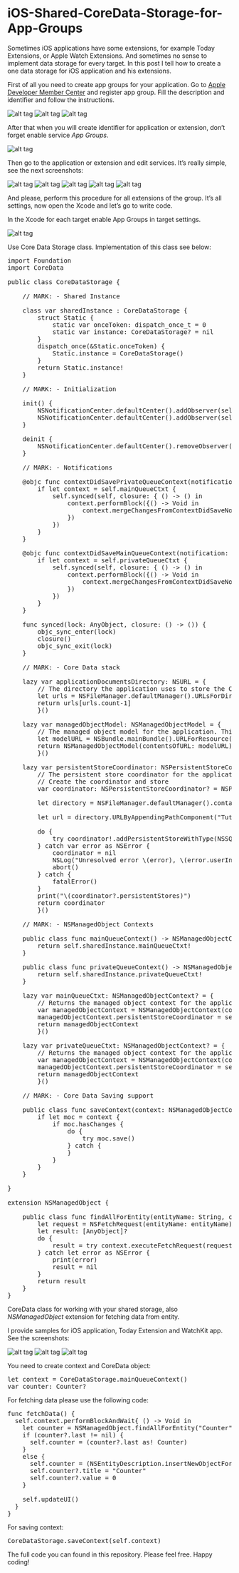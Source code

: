 # iOS-Shared-CoreData-Storage-for-App-Groups

Sometimes iOS applications have some extensions, for example Today Extensions, or Apple Watch Extensions. And sometimes no sense to implement data storage for every target. In this post I tell how to create a one data storage for iOS application and his extensions.

First of all you need to create app groups for your application. Go to <a href="https://developer.apple.com/membercenter/">Apple Developer Member Center</a> and register app group. Fill the description and identifier and follow the instructions.

![alt tag](https://raw.github.com/maximbilan/iOS-Shared-CoreData-Storage-for-App-Groups/master/screenshots/1.png)
![alt tag](https://raw.github.com/maximbilan/iOS-Shared-CoreData-Storage-for-App-Groups/master/screenshots/2.png)
![alt tag](https://raw.github.com/maximbilan/iOS-Shared-CoreData-Storage-for-App-Groups/master/screenshots/3.png)

After that when you will create identifier for application or extension, don’t forget enable service <i>App Groups</i>.

![alt tag](https://raw.github.com/maximbilan/iOS-Shared-CoreData-Storage-for-App-Groups/master/screenshots/4.png)

Then go to the application or extension and edit services. It’s really simple, see the next screenshots:

![alt tag](https://raw.github.com/maximbilan/iOS-Shared-CoreData-Storage-for-App-Groups/master/screenshots/5.png)
![alt tag](https://raw.github.com/maximbilan/iOS-Shared-CoreData-Storage-for-App-Groups/master/screenshots/6.png)
![alt tag](https://raw.github.com/maximbilan/iOS-Shared-CoreData-Storage-for-App-Groups/master/screenshots/7.png)
![alt tag](https://raw.github.com/maximbilan/iOS-Shared-CoreData-Storage-for-App-Groups/master/screenshots/8.png)
![alt tag](https://raw.github.com/maximbilan/iOS-Shared-CoreData-Storage-for-App-Groups/master/screenshots/9.png)

And please, perform this procedure for all extensions of the group. It’s all settings, now open the Xcode and let’s go to write code.

In the Xcode for each target enable App Groups in target settings.

![alt tag](https://raw.github.com/maximbilan/iOS-Shared-CoreData-Storage-for-App-Groups/master/screenshots/10.png)

Use Core Data Storage class. Implementation of this class see below:

<pre>
import Foundation
import CoreData

public class CoreDataStorage {
	
	// MARK: - Shared Instance
	
	class var sharedInstance : CoreDataStorage {
		struct Static {
			static var onceToken: dispatch_once_t = 0
			static var instance: CoreDataStorage? = nil
		}
		dispatch_once(&Static.onceToken) {
			Static.instance = CoreDataStorage()
		}
		return Static.instance!
	}
	
	// MARK: - Initialization
	
	init() {
		NSNotificationCenter.defaultCenter().addObserver(self, selector: "contextDidSavePrivateQueueContext:", name: NSManagedObjectContextDidSaveNotification, object: self.privateQueueCtxt)
		NSNotificationCenter.defaultCenter().addObserver(self, selector: "contextDidSaveMainQueueContext:", name: NSManagedObjectContextDidSaveNotification, object: self.mainQueueCtxt)
	}
	
	deinit {
		NSNotificationCenter.defaultCenter().removeObserver(self)
	}
	
	// MARK: - Notifications
	
	@objc func contextDidSavePrivateQueueContext(notification: NSNotification) {
		if let context = self.mainQueueCtxt {
			self.synced(self, closure: { () -> () in
				context.performBlock({() -> Void in
					context.mergeChangesFromContextDidSaveNotification(notification)
				})
			})
		}
	}
	
	@objc func contextDidSaveMainQueueContext(notification: NSNotification) {
		if let context = self.privateQueueCtxt {
			self.synced(self, closure: { () -> () in
				context.performBlock({() -> Void in
					context.mergeChangesFromContextDidSaveNotification(notification)
				})
			})
		}
	}
	
	func synced(lock: AnyObject, closure: () -> ()) {
		objc_sync_enter(lock)
		closure()
		objc_sync_exit(lock)
	}
	
	// MARK: - Core Data stack
	
	lazy var applicationDocumentsDirectory: NSURL = {
		// The directory the application uses to store the Core Data store file. This code uses a directory named 'Bundle identifier' in the application's documents Application Support directory.
		let urls = NSFileManager.defaultManager().URLsForDirectory(.DocumentDirectory, inDomains: .UserDomainMask)
		return urls[urls.count-1]
		}()
	
	lazy var managedObjectModel: NSManagedObjectModel = {
		// The managed object model for the application. This property is not optional. It is a fatal error for the application not to be able to find and load its model.
		let modelURL = NSBundle.mainBundle().URLForResource("TutorialAppGroup", withExtension: "momd")!
		return NSManagedObjectModel(contentsOfURL: modelURL)!
		}()
	
	lazy var persistentStoreCoordinator: NSPersistentStoreCoordinator? = {
		// The persistent store coordinator for the application. This implementation creates and return a coordinator, having added the store for the application to it. This property is optional since there are legitimate error conditions that could cause the creation of the store to fail.
		// Create the coordinator and store
		var coordinator: NSPersistentStoreCoordinator? = NSPersistentStoreCoordinator(managedObjectModel: self.managedObjectModel)
		
		let directory = NSFileManager.defaultManager().containerURLForSecurityApplicationGroupIdentifier("group.com.maximbilan.tutorialappgroup")!
		
		let url = directory.URLByAppendingPathComponent("TutorialAppGroup.sqlite")
		
		do {
			try coordinator!.addPersistentStoreWithType(NSSQLiteStoreType, configuration: nil, URL: url, options: nil)
		} catch var error as NSError {
			coordinator = nil
			NSLog("Unresolved error \(error), \(error.userInfo)")
			abort()
		} catch {
			fatalError()
		}
		print("\(coordinator?.persistentStores)")
		return coordinator
		}()
	
	// MARK: - NSManagedObject Contexts
	
	public class func mainQueueContext() -> NSManagedObjectContext {
		return self.sharedInstance.mainQueueCtxt!
	}
	
	public class func privateQueueContext() -> NSManagedObjectContext {
		return self.sharedInstance.privateQueueCtxt!
	}
	
	lazy var mainQueueCtxt: NSManagedObjectContext? = {
		// Returns the managed object context for the application (which is already bound to the persistent store coordinator for the application.) This property is optional since there are legitimate error conditions that could cause the creation of the context to fail.
		var managedObjectContext = NSManagedObjectContext(concurrencyType:.MainQueueConcurrencyType)
		managedObjectContext.persistentStoreCoordinator = self.persistentStoreCoordinator
		return managedObjectContext
		}()
	
	lazy var privateQueueCtxt: NSManagedObjectContext? = {
		// Returns the managed object context for the application (which is already bound to the persistent store coordinator for the application.) This property is optional since there are legitimate error conditions that could cause the creation of the context to fail.
		var managedObjectContext = NSManagedObjectContext(concurrencyType:.PrivateQueueConcurrencyType)
		managedObjectContext.persistentStoreCoordinator = self.persistentStoreCoordinator
		return managedObjectContext
		}()
	
	// MARK: - Core Data Saving support
	
	public class func saveContext(context: NSManagedObjectContext?) {
		if let moc = context {
			if moc.hasChanges {
				do {
					try moc.save()
				} catch {
				}
			}
		}
	}
	
}

extension NSManagedObject {
	
	public class func findAllForEntity(entityName: String, context: NSManagedObjectContext) -> [AnyObject]? {
		let request = NSFetchRequest(entityName: entityName)
		let result: [AnyObject]?
		do {
			result = try context.executeFetchRequest(request)
		} catch let error as NSError {
			print(error)
			result = nil
		}
		return result
	}
}
</pre>

CoreData class for working with your shared storage, also <i>NSManagedObject</i> extension for fetching data from entity.

I provide samples for iOS application, Today Extension and WatchKit app. See the screenshots:

![alt tag](https://raw.github.com/maximbilan/iOS-Shared-CoreData-Storage-for-App-Groups/master/screenshots/11.png)
![alt tag](https://raw.github.com/maximbilan/iOS-Shared-CoreData-Storage-for-App-Groups/master/screenshots/12.png)
![alt tag](https://raw.github.com/maximbilan/iOS-Shared-CoreData-Storage-for-App-Groups/master/screenshots/13.png)

You need to create context and CoreData object:

<pre>
let context = CoreDataStorage.mainQueueContext()
var counter: Counter?
</pre>

For fetching data please use the following code:

<pre>
func fetchData() {
  self.context.performBlockAndWait{ () -> Void in
    let counter = NSManagedObject.findAllForEntity("Counter", context: self.context)
    if (counter?.last != nil) {
      self.counter = (counter?.last as! Counter)
    }
    else {
      self.counter = (NSEntityDescription.insertNewObjectForEntityForName("Counter", inManagedObjectContext: self.context) as! Counter)
      self.counter?.title = "Counter"
      self.counter?.value = 0
    }

    self.updateUI()
  }
}
</pre>

For saving context:

<pre>
CoreDataStorage.saveContext(self.context)
</pre>

The full code you can found in this repository. Please feel free. Happy coding!

